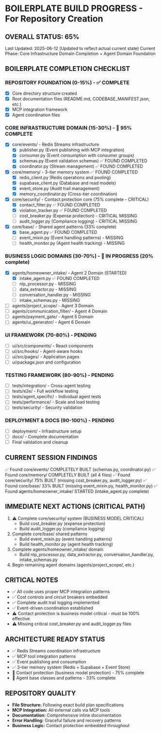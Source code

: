 # BOILERPLATE BUILD PROGRESS - For Repository Creation

## OVERALL STATUS: 65%
Last Updated: 2025-06-12 (Updated to reflect actual current state)
Current Phase: Core Infrastructure Domain Completion + Agent Domain Foundation

## BOILERPLATE COMPLETION CHECKLIST

### REPOSITORY FOUNDATION (0-15%) - ✅ COMPLETE
- [x] Core directory structure created
- [x] Root documentation files (README.md, CODEBASE_MANIFEST.json, etc.)
- [x] MCP integration framework
- [x] Agent coordination files

### CORE INFRASTRUCTURE DOMAIN (15-30%) - 🚧 95% COMPLETE
- [x] core/events/ - Redis Streams infrastructure
  - [x] publisher.py (Event publishing with MCP integration)
  - [x] consumer.py (Event consumption with consumer groups)
  - [x] schemas.py (Event validation schemas) ✅ FOUND COMPLETED
  - [x] coordinator.py (Stream management) ✅ FOUND COMPLETED
- [x] core/memory/ - 3-tier memory system ✅ FOUND COMPLETED
  - [x] redis_client.py (Redis operations and pooling)
  - [x] supabase_client.py (Database and read models)
  - [x] event_store.py (Audit trail management)
  - [x] memory_coordinator.py (Cross-tier coordination)
- [x] core/security/ - Contact protection core (75% complete - CRITICAL)
  - [x] contact_filter.py ✅ FOUND COMPLETED
  - [x] violation_tracker.py ✅ FOUND COMPLETED
  - [ ] cost_breaker.py (Expense protection) - CRITICAL MISSING
  - [ ] audit_logger.py (Compliance logging) - CRITICAL MISSING
- [x] core/base/ - Shared agent patterns (33% complete)
  - [x] base_agent.py ✅ FOUND COMPLETED
  - [ ] event_mixin.py (Event handling patterns) - MISSING
  - [ ] health_monitor.py (Agent health tracking) - MISSING

### BUSINESS LOGIC DOMAINS (30-70%) - 🚧 IN PROGRESS (20% complete)
- [x] agents/homeowner_intake/ - Agent 2 Domain (STARTED)
  - [x] intake_agent.py ✅ FOUND COMPLETED
  - [ ] nlp_processor.py - MISSING
  - [ ] data_extractor.py - MISSING
  - [ ] conversation_handler.py - MISSING
  - [ ] intake_schemas.py - MISSING
- [ ] agents/project_scope/ - Agent 3 Domain
- [ ] agents/communication_filter/ - Agent 4 Domain
- [ ] agents/payment_gate/ - Agent 5 Domain
- [ ] agents/ui_generator/ - Agent 6 Domain

### UI FRAMEWORK (70-80%) - PENDING
- [ ] ui/src/components/ - React components
- [ ] ui/src/hooks/ - Agent-aware hooks
- [ ] ui/src/pages/ - Application pages
- [ ] ui/package.json and configuration

### TESTING FRAMEWORK (80-90%) - PENDING
- [ ] tests/integration/ - Cross-agent testing
- [ ] tests/e2e/ - Full workflow testing
- [ ] tests/agent_specific/ - Individual agent tests
- [ ] tests/performance/ - Scale and load testing
- [ ] tests/security/ - Security validation

### DEPLOYMENT & DOCS (90-100%) - PENDING
- [ ] deployment/ - Infrastructure setup
- [ ] docs/ - Complete documentation
- [ ] Final validation and cleanup

## CURRENT SESSION FINDINGS
✅ Found core/events/ COMPLETELY BUILT (schemas.py, coordinator.py)
✅ Found core/memory/ COMPLETELY BUILT (all 4 files)
✅ Found core/security/ 75% BUILT (missing cost_breaker.py, audit_logger.py)
✅ Found core/base/ 33% BUILT (missing event_mixin.py, health_monitor.py)
✅ Found agents/homeowner_intake/ STARTED (intake_agent.py complete)

## IMMEDIATE NEXT ACTIONS (CRITICAL PATH)
1. ⚠️ Complete core/security/ system (BUSINESS MODEL CRITICAL)
   - Build cost_breaker.py (expense protection)
   - Build audit_logger.py (compliance logging)
2. Complete core/base/ shared patterns
   - Build event_mixin.py (event handling patterns)
   - Build health_monitor.py (agent health tracking)
3. Complete agents/homeowner_intake/ domain
   - Build nlp_processor.py, data_extractor.py, conversation_handler.py, intake_schemas.py
4. Begin remaining agent domains (agents/project_scope/, etc.)

## CRITICAL NOTES
- ✅ All code uses proper MCP integration patterns
- ✅ Cost controls and circuit breakers embedded
- ✅ Complete audit trail logging implemented
- ✅ Event-driven coordination established
- ⚠️ Contact protection is business model critical - must be 100% effective
- ⚠️ Missing critical cost_breaker.py and audit_logger.py files

## ARCHITECTURE READY STATUS
- ✅ Redis Streams coordination infrastructure
- ✅ MCP tool integration patterns
- ✅ Event publishing and consumption
- ✅ 3-tier memory system (Redis + Supabase + Event Store)
- 🚧 Contact protection (business model protection) - 75% complete
- 🚧 Agent base classes and patterns - 33% complete

## REPOSITORY QUALITY
- **File Structure:** Following exact build plan specifications
- **MCP Integration:** All external calls via MCP tools
- **Documentation:** Comprehensive inline documentation  
- **Error Handling:** Graceful failure and recovery patterns
- **Business Logic:** Contact protection embedded throughout

